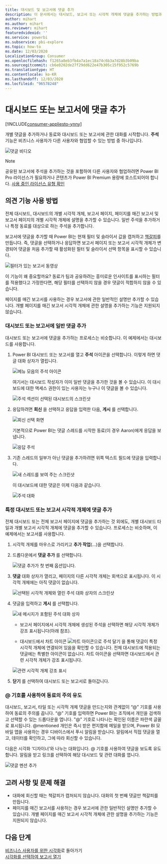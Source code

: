 ```yaml
---
title: 대시보드 및 보고서에 댓글 추가
description: 이 문서에서는 대시보드, 보고서 또는 시각적 개체에 댓글을 추가하는 방법과 댓글을 사용하여 공동 작업자와 대화하는 방법을 보여 줍니다.
author: mihart
ms.author: mihart
ms.reviewer: mihart
featuredvideoid: ''
ms.service: powerbi
ms.subservice: pbi-explore
ms.topic: how-to
ms.date: 12/03/2020
LocalizationGroup: Consumer
ms.openlocfilehash: f1265a8eb3fb4a7a1ec18a74c6b3a7d28b3b09ba
ms.sourcegitcommit: cb6e0202de27f29dd622e47b305c15f952c5769b
ms.translationtype: HT
ms.contentlocale: ko-KR
ms.lasthandoff: 12/03/2020
ms.locfileid: "96578248"
---
```

# <a name="add-comments-to-a-dashboard-or-report"></a>대시보드 또는 보고서에 댓글 추가

[!INCLUDE[consumer-appliesto-ynny](../includes/consumer-appliesto-ynny.md)]

개별 댓글을 추가하거나 동료와 대시보드 또는 보고서에 관한 대화를 시작합니다. **주석** 기능은 비즈니스 사용자가 다른 사용자와 협업할 수 있는 방법 중 하나입니다. 

![댓글 비디오](media/end-user-comment/comment.gif)

> [!NOTE]
> 공유된 보고서에 주석을 추가하는 것을 포함하여 다른 사용자와 협업하려면 Power BI Pro 라이선스가 필요하거나 콘텐츠가 Power BI Premium 용량에 호스트되어야 합니다. [사용 중인 라이선스 유형 확인](end-user-license.md)

## <a name="how-to-use-the-comments-feature"></a>의견 기능 사용 방법
전체 대시보드, 대시보드의 개별 시각적 개체, 보고서 페이지, 페이지를 매긴 보고서 및 보고서 페이지의 개별 시각적 개체에 설명을 추가할 수 있습니다. 일반 주석을 추가하거나 특정 동료를 대상으로 하는 주석을 추가합니다.  

보고서에 댓글을 추가할 때 Power BI는 현재 필터 및 슬라이서 값을 캡처하고 [책갈피](end-user-bookmarks.md)를 만듭니다. 즉, 댓글을 선택하거나 응답하면 보고서 페이지 또는 보고서 시각적 개체가 변경되어 댓글을 처음 추가할 때 활성화된 필터 및 슬라이서 선택 항목을 표시할 수 있습니다.  

![필터가 있는 보고서 동영상](media/end-user-comment/power-bi-comment.gif)

이 기능이 왜 중요할까요? 동료가 팀과 공유하려는 흥미로운 인사이트를 표시하는 필터를 적용했다고 가정한다면, 해당 필터를 선택하지 않을 경우 댓글이 적합하지 않을 수 있습니다.

페이지를 매긴 보고서를 사용하는 경우 보고서에 관한 일반적인 설명만 추가할 수 있습니다.  개별 페이지를 매긴 보고서 시각적 개체에 관한 설명을 추가하는 기능은 지원되지 않습니다.

### <a name="add-a-general-comment-to-a-dashboard-or-report"></a>대시보드 또는 보고서에 일반 댓글 추가
대시보드 또는 보고서에 댓글을 추가하는 프로세스는 비슷합니다.  이 예제에서는 대시보드를 사용합니다. 

1. Power BI 대시보드 또는 보고서를 열고 **주석** 아이콘을 선택합니다. 이렇게 하면 댓글 대화 상자가 열립니다.

    ![메뉴 모음의 주석 아이콘](media/end-user-comment/power-bi-comment-icon.png)

    여기서는 대시보드 작성자가 이미 일반 댓글을 추가한 것을 볼 수 있습니다.  이 대시보드에 대한 액세스 권한이 있는 사용자는 누구나 이 댓글을 볼 수 있습니다.

    ![주석 섹션이 선택된 대시보드의 스크린샷](media/end-user-comment/power-bi-first-comments.png)

2. 응답하려면 **회신** 을 선택하고 응답을 입력한 다음, **게시** 를 선택합니다.  

    ![회신 선택 화면](media/end-user-comment/power-bi-comments-reply.png)

    기본적으로 Power BI는 댓글 스레드를 시작한 동료(이 경우 Aaron)에게 응답을 보냅니다. 

    ![응답 주석](media/end-user-comment/power-bi-respond.png)

 3. 기존 스레드의 일부가 아닌 댓글을 추가하려면 위쪽 텍스트 필드에 댓글을 입력합니다.

    ![새 스레드를 보여 주는 스크린샷](media/end-user-comment/power-bi-new-commenting.png)

    이 대시보드에 대한 댓글은 이제 다음과 같습니다.

    ![주석 대화](media/end-user-comment/power-bi-conversation.png)

### <a name="add-a-comment-to-a-specific-dashboard-or-report-visual"></a>특정 대시보드 또는 보고서 시각적 개체에 댓글 추가
전체 대시보드 또는 전체 보고서 페이지에 댓글을 추가하는 것 외에도, 개별 대시보드 타일과 개별 보고서 시각적 개체에 댓글을 추가할 수 있습니다. 프로세스는 비슷하며, 이 예제에서는 보고서를 사용합니다.

1. 시각적 개체를 마우스로 가리키고 **추가 작업**(...)을 선택합니다.    
2. 드롭다운에서 **댓글 추가** 를 선택합니다.

    ![댓글 추가가 첫 번째 옵션입니다.](media/end-user-comment/power-bi-comment-reports.png)  

3.  **댓글** 대화 상자가 열리고, 페이지의 다른 시각적 개체는 회색으로 표시됩니다. 이 시각적 개체에는 아직 댓글이 없습니다. 

    ![선택된 시각적 개체와 열린 주석 대화 상자의 스크린샷](media/end-user-comment/power-bi-comments-column.png)  

4. 댓글을 입력하고 **게시** 를 선택합니다.

    ![새 메시지가 포함된 주석 대화 상자](media/end-user-comment/power-bi-comment-spikes.png)  

    - 보고서 페이지에서 시각적 개체에 생성된 주석을 선택하면 해당 시각적 개체가 강조 표시됩니다(아래 참조).

    - 대시보드에서 차트 아이콘 ![차트 아이콘으로 주석 달기](media/end-user-comment/power-bi-comment-chart-icon.png) 을 통해 댓글이 특정 시각적 개체에 연결되어 있음을 확인할 수 있습니다. 전체 대시보드에 적용되는 댓글에는 특별한 아이콘이 없습니다. 차트 아이콘을 선택하면 대시보드에서 관련 시각적 개체가 강조 표시됩니다.
    

    ![관련 시각적 개체 강조 표시](media/end-user-comment/power-bi-highlights.png)

5. **닫기** 를 선택하여 대시보드 또는 보고서로 돌아갑니다.

### <a name="get-your-colleagues-attention-by-using-the--sign"></a>@ 기호를 사용하여 동료의 주의 유도
대시보드, 보고서, 타일 또는 시각적 개체 댓글을 만드는지와 관계없이 “\@” 기호를 사용하여 동료의 주의를 끕니다.  “\@” 기호를 입력하면 Power BI는 조직에서 개인을 검색하고 선택할 수 있는 드롭다운을 엽니다. "\@" 기호로 나타나는 확인된 이름은 파란색 글꼴로 표시됩니다. @mentioned 개인은 즉시 받은 편지함에 메일을 받으며, Power BI 모바일 앱을 사용하는 경우 디바이스에서 푸시 알림을 받습니다. 알림에서 직접 댓글을 열고, 데이터를 확인하고, 그에 따라 회신할 수 있습니다.

다음은 시각화 ‘디자이너’와 나누는 대화입니다. @ 기호를 사용하여 댓글을 보도록 유도합니다. 알림을 받고 링크를 선택하여 해당 대시보드 및 관련 대화를 엽니다.  

![댓글 멘션 추가](media/end-user-comment/power-bi-comment-conversation.png)  

## <a name="considerations-and-troubleshooting"></a>고려 사항 및 문제 해결

- 대화에 회신할 때는 책갈피가 캡처되지 않습니다. 대화의 첫 번째 댓글만 책갈피를 만듭니다.
- 페이지를 매긴 보고서를 사용하는 경우 보고서에 관한 일반적인 설명만 추가할 수 있습니다.  개별 페이지를 매긴 보고서 시각적 개체에 관한 설명을 추가하는 기능은 지원되지 않습니다.

## <a name="next-steps"></a>다음 단계
[비즈니스 사용자를 위한 시각화](end-user-visualizations.md)로 돌아가기    
[시각화를 선택하여 보고서 열기](end-user-report-open.md)
